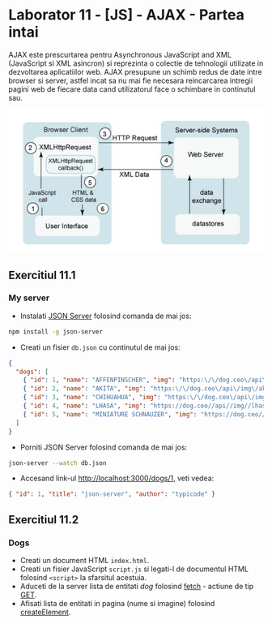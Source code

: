 # Laborator 11 - [JS] - AJAX - Partea intai

AJAX este prescurtarea pentru Asynchronous JavaScript and XML (JavaScript si XML asincron) si reprezinta o colectie de tehnologii utilizate in dezvoltarea aplicatiilor web. AJAX presupune un schimb redus de date intre browser si server, astfel incat sa nu mai fie necesara reincarcarea intregii pagini web de fiecare data cand utilizatorul face o schimbare in continutul sau.

![Ajax](ajax.gif)

## Exercitiul 11.1

### My server

* Instalati [JSON Server](https://github.com/typicode/json-server) folosind comanda de mai jos:

```bash
npm install -g json-server
```

* Creati un fisier `db.json` cu continutul de mai jos:

```json
{
  "dogs": [
    { "id": 1, "name": "AFFENPINSCHER", "img": "https:\/\/dog.ceo\/api\/img\/affenpinscher\/n02110627_11584.jpg" },
    { "id": 2, "name": "AKITA", "img": "https:\/\/dog.ceo\/api\/img\/akita\/Akita_Inu_dog.jpg" },
    { "id": 3, "name": "CHIHUAHUA", "img": "https:\/\/dog.ceo\/api\/img\/chihuahua\/n02085620_8578.jpg" },
    { "id": 4, "name": "LHASA", "img": "https://dog.ceo//api//img//lhasa//n02098413_3033.jpg" },
    { "id": 5, "name": "MINIATURE SCHNAUZER", "img": "https://dog.ceo//api//img//schnauzer//n02097209_920.jpg" }
  ]
}
```

* Porniti JSON Server folosind comanda de mai jos:

```bash
json-server --watch db.json
```

* Accesand link-ul [http://localhost:3000/dogs/1](http://localhost:3000/dogs/1), veti vedea:

```json
{ "id": 1, "title": "json-server", "author": "typicode" }
```

## Exercitiul 11.2

### Dogs

* Creati un document HTML `index.html`.
* Creati un fisier JavaScript `script.js` si legati-l de documentul HTML folosind `<script>` la sfarsitul acestuia.
* Aduceti de la server lista de entitati *dog* folosind [fetch](https://developers.google.com/web/updates/2015/03/introduction-to-fetch) - actiune de tip [GET](https://spring.io/understanding/REST#get).
* Afisati lista de entitati in pagina (nume si imagine) folosind [createElement](https://developer.mozilla.org/en-US/docs/Web/API/Document/createElement).
